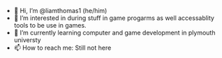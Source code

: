 - 👋 Hi, I’m @liamthomas1 (he/him)
- 👀 I’m interested in during stuff in game progarms  as well accessablity tools to be use in games.
- 🌱 I’m currently learning computer and game development in plymouth universty
- 📫 How to reach me: Still not here

<!---
liamthomas1/liamthomas1 is a ✨ special ✨ repository because its `README.md` (this file) appears on your GitHub profile.
You can click the Preview link to take a look at your changes.
--->
